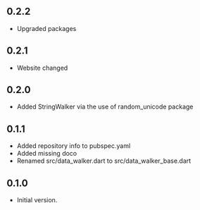 ## 0.2.2

- Upgraded packages

## 0.2.1

- Website changed

## 0.2.0

- Added StringWalker via the use of random_unicode package

## 0.1.1

- Added repository info to pubspec.yaml
- Added missing doco
- Renamed src/data_walker.dart to src/data_walker_base.dart

## 0.1.0

- Initial version.
